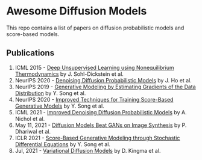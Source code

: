 # Awesome Diffusion Models

This repo contains a list of papers on diffusion probabilistic models and score-based models.

## Publications
1. ICML 2015 - [Deep Unsupervised Learning using Nonequilibrium Thermodynamics](https://arxiv.org/abs/1503.03585) by J. Sohl-Dickstein et al.
2. NeurIPS 2020 - [Denoising Diffusion Probabilistic Models](https://arxiv.org/abs/2006.11239) by J. Ho et al.
3. NeurIPS 2019 - [Generative Modeling by Estimating Gradients of the Data Distribution](https://arxiv.org/abs/1907.05600) by Y. Song et al.
4. NeurIPS 2020 - [Improved Techniques for Training Score-Based Generative Models](https://arxiv.org/abs/2006.09011) by Y. Song et al.
5. ICML 2021 - [Improved Denoising Diffusion Probabilistic Models](https://arxiv.org/abs/2102.09672) by A. Nichol et al.
6. May 11, 2021 - [Diffusion Models Beat GANs on Image Synthesis](https://arxiv.org/abs/2105.05233) by P. Dhariwal et al.
7. ICLR 2021 - [Score-Based Generative Modeling through Stochastic Differential Equations](https://arxiv.org/abs/2011.13456) by Y. Song et al.
8. Jul, 2021 - [Variational Diffusion Models](https://arxiv.org/abs/2107.00630) by D. Kingma et al.
